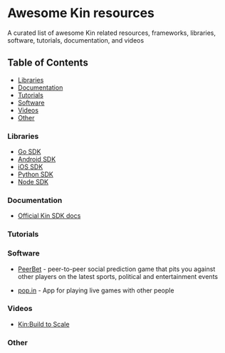 # Awesome Kin resources


A curated list of awesome Kin related resources, frameworks, libraries, software, tutorials, documentation, and videos

## Table of Contents

* [Libraries](#libraries)
* [Documentation](#documentation)
* [Tutorials](#tutorials)
* [Software](#software)
* [Videos](#videos)
* [Other](#other)

### Libraries
* [Go SDK](https://github.com/kinecosystem/kin-go)
* [Android SDK](https://github.com/kinecosystem/kin-android)
* [iOS SDK](https://github.com/kinecosystem/kin-ios)
* [Python SDK](https://github.com/kinecosystem/kin-python)
* [Node SDK](https://github.com/kinecosystem/kin-node)

### Documentation
* [Official Kin SDK docs](https://docs.kin.org/intro)

### Tutorials

### Software
* [PeerBet](https://play.google.com/store/apps/details?id=io.peerbet.peerbet) - peer-to-peer social prediction game that pits you against other players on the latest sports, political and entertainment events

* [pop.in](https://play.google.com/store/apps/details?id=com.smiletime.android) - App for playing live games with other people

### Videos
* [Kin:Build to Scale](https://www.youtube.com/watch?v=CbKQdM0Esv8)

### Other
